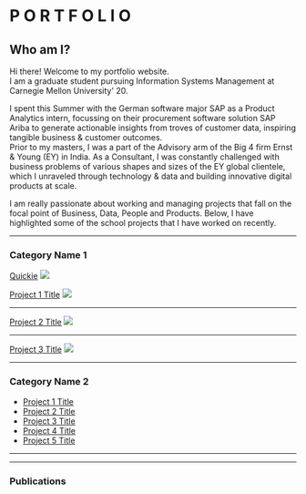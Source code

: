 # P O R T F O L I O
## Who am I?
Hi there! Welcome to my portfolio website. <br>
I am a graduate student pursuing Information Systems Management at Carnegie Mellon University' 20. <br>

I spent this Summer with the German software major SAP as a Product Analytics intern, focussing on their procurement software solution SAP Ariba to generate actionable insights from troves of customer data, inspiring tangible business & customer outcomes. <br>
Prior to my masters, I was a part of the Advisory arm of the Big 4 firm Ernst & Young (EY) in India. As a Consultant, I was constantly challenged with business problems of various shapes and sizes of the EY global clientele, which I unraveled through technology & data and building innovative digital products at scale.

I am really passionate about working and managing projects that fall on the focal point of Business, Data, People and Products. Below, I have highlighted some of the school projects that I have worked on recently.  

---

### Category Name 1 
[Quickie](/hello-world/)
<img src="images/dummy_thumbnail.jpg?raw=true"/>

[Project 1 Title](/sample_page)
<img src="images/dummy_thumbnail.jpg?raw=true"/>

---
[Project 2 Title](/pdf/sample_presentation.pdf)
<img src="images/dummy_thumbnail.jpg?raw=true"/>

---
[Project 3 Title](http://example.com/)
<img src="images/dummy_thumbnail.jpg?raw=true"/>

---

### Category Name 2

- [Project 1 Title](http://example.com/)
- [Project 2 Title](http://example.com/)
- [Project 3 Title](http://example.com/)
- [Project 4 Title](http://example.com/)
- [Project 5 Title](http://example.com/)

---




---
### Publications
